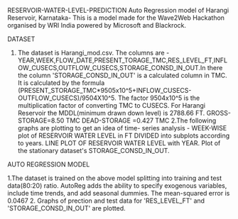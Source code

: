 RESERVOIR-WATER-LEVEL-PREDICTION
Auto Regression model of Harangi Reservoir, Karnataka- This is a model made for the Wave2Web Hackathon organised by WRI India powered by Microsoft and Blackrock.

DATASET
1. The dataset is Harangi_mod.csv. The columns are - YEAR,WEEK,FLOW_DATE,PRESENT_TORAGE_TMC,RES_LEVEL_FT,INFLOW_CUSECS,OUTFLOW_CUSECS,STORAGE_CONSD_IN_OUT.In there the column
  'STORAGE_CONSD_IN_OUT' is a calculated column in TMC. It is calculated by the formula (PRESENT_STORAGE_TMC*9505x10^5+INFLOW_CUSECS-OUTFLOW_CUSECS)/9504X10^5. The factor 
  9504x10^5 is the multiplication factor of converting TMC to CUSECS. For Harangi Reservoir the MDDL(minimum drawn down level) is 2788.66 FT. GROSS-STORAGE=8.50 TMC DEAD-STORAGE
  =0.427 TMC
2.The following graphs are plotting to get an idea of time- series analysis -
   WEEK-WISE plot of RESERVOIR WATER LEVEL in FT DIVIDED into subplots according to years.
   LINE PLOT OF RESERVOIR WATER LEVEL with YEAR.
   Plot of the stationary dataset's STORAGE_CONSD_IN_OUT.


AUTO REGRESSION MODEL

1.The dataset is trained on the above model splitting into training and test data(80:20) ratio.
AutoReg adds the ability to specify exogenous variables, include time trends,
and add seasonal dummies.
The mean-squared error is 0.0467
2. Graphs of prection and test data for 'RES_LEVEL_FT' and 'STORAGE_CONSD_IN_OUT' are plotted. 

